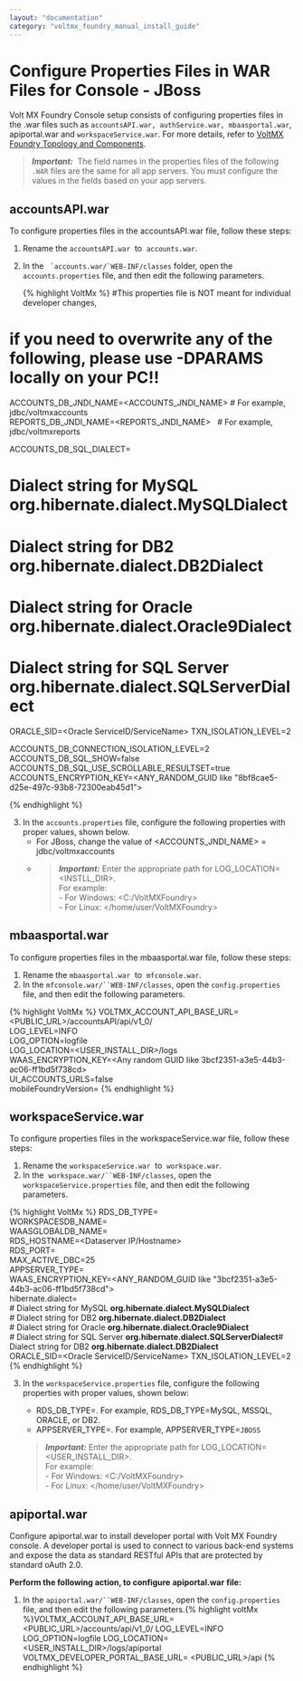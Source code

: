 ```yaml
---
layout: "documentation"
category: "voltmx_foundry_manual_install_guide"
---
```

                             

Configure Properties Files in WAR Files for Console - JBoss
===========================================================

Volt MX  Foundry Console setup consists of configuring properties files in the .war files such as `accountsAPI.war, authService.war, mbaasportal.war`, apiportal.war and `workspaceService.war`. For more details, refer to [VoltMX Foundry Topology and Components](Foundry_Architecture_and_Components.html).

> **_Important:_**  The field names in the properties files of the following `.WAR` files are the same for all app servers. You must configure the values in the fields based on your app servers.

accountsAPI.war
---------------

To configure properties files in the accountsAPI.war file, follow these steps:

1.  Rename the `accountsAPI.war`  to  `accounts.war`.
2.  In the `` `accounts.war/`WEB-INF/classes`` folder, open the `accounts.properties` file, and then edit the following parameters.
    
    {% highlight VoltMx %}
    #This properties file is NOT meant for individual developer changes,  
  # if you need to overwrite any of the following, please use -DPARAMS locally on your PC!!  
      
   ACCOUNTS_DB_JNDI_NAME=<ACCOUNTS_JNDI_NAME> # For example, jdbc/voltmxaccounts  
   REPORTS_DB_JNDI_NAME=<REPORTS_JNDI_NAME>   # For example, jdbc/voltmxreports  
      
   ACCOUNTS_DB_SQL_DIALECT=**<DB Dialect>**  
 # Dialect string for MySQL **org.hibernate.dialect.MySQLDialect**  
 # Dialect string for DB2 **org.hibernate.dialect.DB2Dialect**  
 # Dialect string for Oracle **org.hibernate.dialect.Oracle9Dialect**  
 # Dialect string for SQL Server **org.hibernate.dialect.SQLServerDialect**  
      
  ORACLE_SID=<Oracle ServiceID/ServiceName> TXN_ISOLATION_LEVEL=2  
      
  ACCOUNTS_DB_CONNECTION_ISOLATION_LEVEL=2  
  ACCOUNTS_DB_SQL_SHOW=false  
  ACCOUNTS_DB_SQL_USE_SCROLLABLE_RESULTSET=true  
  ACCOUNTS_ENCRYPTION_KEY=<ANY_RANDOM_GUID like "8bf8cae5-d25e-497c-93b8-72300eab45d1">
    
 {% endhighlight %}
 
3.  In the `accounts.properties` file, configure the following properties with proper values, shown below.
    *   For JBoss, change the value of <ACCOUNTS\_JNDI\_NAME> = jdbc/voltmxaccounts
    *   > **_Important:_** Enter the appropriate path for LOG\_LOCATION=<INSTLL\_DIR>.  
        For example:  
        \- For Windows: <C:/VoltMXFoundry>  
        \- For Linux: </home/user/VoltMXFoundry>
        

mbaasportal.war
---------------

To configure properties files in the mbaasportal.war file, follow these steps:

1.  Rename the `mbaasportal.war`  to  `mfconsole.war`.
2.  In the `mfconsole.war/``WEB-INF/classes`, open the `config.properties` file, and then edit the following parameters.
 
 {% highlight VoltMx %}
    VOLTMX_ACCOUNT_API_BASE_URL=<PUBLIC_URL>/accountsAPI/api/v1_0/  
    LOG_LEVEL=INFO  
    LOG_OPTION=logfile  
    LOG_LOCATION=<USER_INSTALL_DIR>/logs  
    WAAS_ENCRYPTION_KEY=<Any random GUID like 3bcf2351-a3e5-44b3-ac06-ff1bd5f738cd>  
    UI_ACCOUNTS_URLS=false  
    mobileFoundryVersion=<Version of Volt MX Foundry>
 {% endhighlight %}

workspaceService.war
--------------------

To configure properties files in the workspaceService.war file, follow these steps:

1.  Rename the `workspaceService.war`  to  `workspace.war`.
2.  In the  `workspace.war/``WEB-INF/classes`, open the `workspaceService.properties` file, and then edit the following parameters.

{% highlight VoltMx %}
    RDS_DB_TYPE=<Database Type>  
    WORKSPACESDB_NAME=<Workspace Service Database Name>  
    WAASGLOBALDB_NAME=<Workspace Service Database Name>  
    RDS_HOSTNAME=<Dataserver IP/Hostname>  
    RDS_PORT=<Database port>  
    MAX_ACTIVE_DBC=25  
    APPSERVER_TYPE=<Application Server Type>  
    WAAS_ENCRYPTION_KEY=<ANY_RANDOM_GUID like "3bcf2351-a3e5-44b3-ac06-ff1bd5f738cd">  
    hibernate.dialect=<DB Dialect>  
    # Dialect string for MySQL **org.hibernate.dialect.MySQLDialect**  
    # Dialect string for DB2 **org.hibernate.dialect.DB2Dialect**  
    # Dialect string for Oracle **org.hibernate.dialect.Oracle9Dialect**  
    # Dialect string for SQL Server **org.hibernate.dialect.SQLServerDialect**\# Dialect string for DB2 **org.hibernate.dialect.DB2Dialect**  
    ORACLE\_SID=<Oracle ServiceID/ServiceName> TXN_ISOLATION_LEVEL=2  
    {% endhighlight %}
    
3.  In the `workspaceService.properties` file, configure the following properties with proper values, shown below:
    
    *   RDS\_DB\_TYPE=<Database Type>. For example, RDS\_DB\_TYPE=MySQL, MSSQL, ORACLE, or DB2.
    *   APPSERVER\_TYPE=<Application server type>. For example, APPSERVER\_TYPE=`JBOSS`
    
    > **_Important:_** Enter the appropriate path for LOG\_LOCATION=<USER\_INSTALL\_DIR>.  
    For example:  
    \- For Windows: <C:/VoltMXFoundry>  
    \- For Linux: </home/user/VoltMXFoundry>
    

apiportal.war
-------------

Configure apiportal.war to install developer portal with Volt MX Foundry console. A developer portal is used to connect to various back-end systems and expose the data as standard RESTful APIs that are protected by standard oAuth 2.0.

**Perform the following action, to configure** **apiportal.war** **file:**

1.  In the `apiportal.war/``WEB-INF/classes`, open the `config.properties` file, and then edit the following parameters.{% highlight voltMx %}VOLTMX_ACCOUNT_API_BASE_URL=<PUBLIC_URL>/accounts/api/v1_0/
    LOG_LEVEL=INFO
    LOG_OPTION=logfile
    LOG_LOCATION=<USER_INSTALL_DIR>/logs/apiportal  
    VOLTMX_DEVELOPER_PORTAL_BASE_URL= <PUBLIC_URL>/api
    {% endhighlight %}
